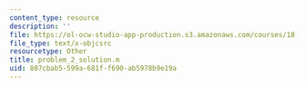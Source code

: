 ```yaml
---
content_type: resource
description: ''
file: https://ol-ocw-studio-app-production.s3.amazonaws.com/courses/18-085-computational-science-and-engineering-i-summer-2020/807cbab5599a681ff690ab5978b9e19a_problem_2_solution.m
file_type: text/x-objcsrc
resourcetype: Other
title: problem_2_solution.m
uid: 807cbab5-599a-681f-f690-ab5978b9e19a
---
```

